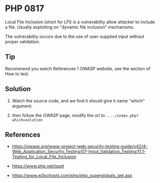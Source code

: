 # PHP 0817

Local File Inclusion (short for LFI) is a vulnerability allow attacker to include a file. Usually exploiting on "dynamic file inclusion" mechanisms.

The vulnerability occurs due to the use of user-supplied input without proper validation.

## Tip

Recommend you watch References 1 OWASP website, see the section of How to test.

## Solution

1. Watch the source code, and we find it should give it name "which" argument.

1. then follow the OWASP page, modify the url to ``..../index.php?which=solution``

## References

* https://owasp.org/www-project-web-security-testing-guide/v42/4-Web_Application_Security_Testing/07-Input_Validation_Testing/11.1-Testing_for_Local_File_Inclusion

* https://www.php.net/isset

* https://www.w3schools.com/php/php_superglobals_get.asp

